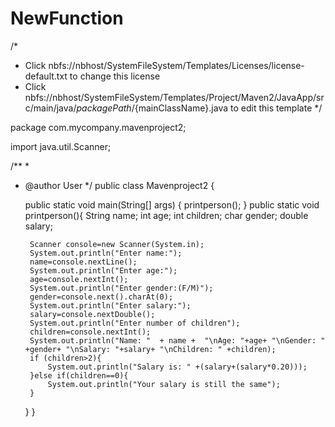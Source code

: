 # NewFunction
/*
 * Click nbfs://nbhost/SystemFileSystem/Templates/Licenses/license-default.txt to change this license
 * Click nbfs://nbhost/SystemFileSystem/Templates/Project/Maven2/JavaApp/src/main/java/${packagePath}/${mainClassName}.java to edit this template
 */

package com.mycompany.mavenproject2;

import java.util.Scanner;

/**
 *
 * @author User
 */
public class Mavenproject2 {

   public static void main(String[] args) {
        printperson();
   }
   public static void printperson(){
        String name;
        int age;
        int children;
        char gender;
        double salary;
        
        Scanner console=new Scanner(System.in);
        System.out.println("Enter name:");
        name=console.nextLine();
        System.out.println("Enter age:");
        age=console.nextInt();
        System.out.println("Enter gender:(F/M)");
        gender=console.next().charAt(0);
        System.out.println("Enter salary:");
        salary=console.nextDouble();
        System.out.println("Enter number of children");
        children=console.nextInt();
        System.out.println("Name: "  + name +  "\nAge: "+age+ "\nGender: " +gender+ "\nSalary: "+salary+ "\nChildren: " +children);
        if (children>2){
            System.out.println("Salary is: " +(salary+(salary*0.20)));
        }else if(children==0){
            System.out.println("Your salary is still the same");
        }
    }
}
